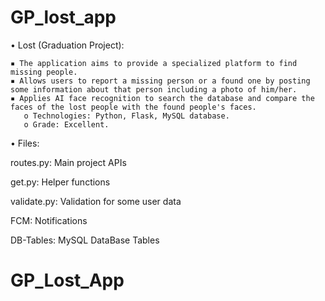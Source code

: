 # GP_lost_app

•	Lost (Graduation Project):

    ▪ The application aims to provide a specialized platform to find missing people.
    ▪ Allows users to report a missing person or a found one by posting some information about that person including a photo of him/her.
    ▪ Applies AI face recognition to search the database and compare the faces of the lost people with the found people's faces.
       o Technologies: Python, Flask, MySQL database.
       o Grade: Excellent.

•	Files:

routes.py: Main project APIs

get.py: Helper functions

validate.py: Validation for some user data

FCM: Notifications

DB-Tables: MySQL DataBase Tables
# GP_Lost_App
